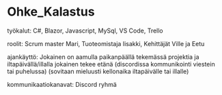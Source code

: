 ﻿# Ohke_Kalastus

työkalut: C#, Blazor, Javascript, MySql, VS Code, Trello

roolit: Scrum master Mari, Tuoteomistaja Iisakki, Kehittäjät Ville ja Eetu

ajankäyttö: Jokainen on aamulla paikanpäällä tekemässä projektia ja iltapäivällä/illalla jokainen tekee etänä (discordissa kommunikointi viestein tai puhelussa) (sovitaan mieluusti kellonaika iltapäivälle tai illalle)

kommunikaatiokanavat: Discord ryhmä



